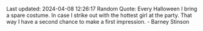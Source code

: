 Last updated: 2024-04-08 12:26:17
Random Quote: Every Halloween I bring a spare costume. In case I strike out with the hottest girl at the party. That way I have a second chance to make a first impression. - Barney Stinson
